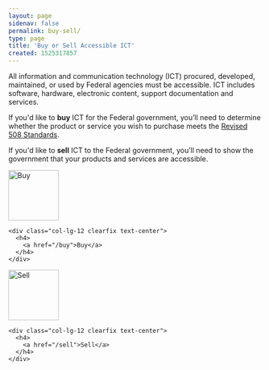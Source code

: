 ```yaml
---
layout: page
sidenav: false
permalink: buy-sell/
type: page
title: 'Buy or Sell Accessible ICT'
created: 1525317857
---
```


All information and communication technology (ICT) procured, developed, maintained, or used by Federal agencies must be accessible. ICT includes software, hardware, electronic content, support documentation and services. 

If you'd like to **buy** ICT for the Federal government, you&rsquo;ll need to determine whether the product or service you wish to purchase meets the [Revised 508 Standards][1].

If you'd like to **sell** ICT to the Federal government, you’ll need to show the government that your products and services are accessible. 

  


<div class="row nopadding">
  <div class="col-lg-6">
    <div class="col-lg-12 clearfix text-center">
      <a href="/buy"><img src="/sites/all/themes/508retheme/images/icons/cart-white.png" alt="Buy" title="Buy" style="width:100px;" /> </a>
    </div>
    
    <div class="col-lg-12 clearfix text-center">
      <h4>
        <a href="/buy">Buy</a>
      </h4>
    </div>
  </div>
  
  <div class="col-lg-6">
    <div class="col-lg-12 clearfix text-center">
      <a href="/sell"><img src="/sites/all/themes/508retheme/images/icons/shop-white.png" alt="Sell" title="Sell" style="width:100px;" /></a>
    </div>
    
    <div class="col-lg-12 clearfix text-center">
      <h4>
        <a href="/sell">Sell</a>
      </h4>
    </div>
  </div>
</div>

 [1]: https://www.access-board.gov/guidelines-and-standards/communications-and-it/about-the-ict-refresh/final-rule/text-of-the-standards-and-guidelines